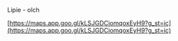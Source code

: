   

Lipie - olch

[https://maps.app.goo.gl/kLSJGDCiomqoxEyH9?g_st=ic](https://maps.app.goo.gl/kLSJGDCiomqoxEyH9?g_st=ic)